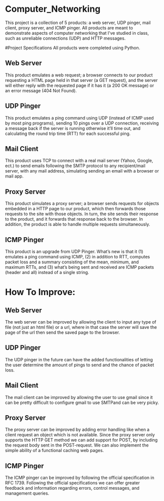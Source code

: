 # Computer_Networking
This project is a collection of 5 products: a web server, UDP pinger, mail client, proxy server, and ICMP pinger. All products are meant to demonstrate aspects of computer networking that I've studied in class, such as unreliable connections (UDP) and HTTP messages.

#Project Specifications
All products were completed using Python.

Web Server
---
This product emulates a web request; a browser connects to our product requesting a HTML page held in that server (a GET request), and the server will either reply with the requested page if it has it (a 200 OK message) or an error message (404 Not Found).

UDP Pinger
---
This product emulates a ping command using UDP (instead of ICMP used by most ping programs), sending 10 pings over a UDP connection, receiving a message back if the server is running otherwise it’ll time out, and calculating the round trip time (RTT) for each successful ping.

Mail Client
---
This product uses TCP to connect with a real mail server (Yahoo, Google, ect.) to send emails following the SMTP protocol to any recipient/mail server, with any mail address, simulating sending an email with a browser or mail app. 

Proxy Server
---
This product simulates a proxy server; a browser sends requests for objects embedded in a HTTP page to our product, which then forwards those requests to the site with those objects. In turn, the site sends their response to the product, and it forwards that response back to the browser. In addition, the product is able to handle multiple requests simultaneously.

ICMP Pinger
---
This product is an upgrade from UDP Pinger. What’s new is that it (1) emulates a ping command using ICMP, (2) in addition to RTT, computes packet loss and a summary consisting of the mean, minimum, and maximum RTTs, and (3) what’s being sent and received are ICMP packets (header and all) instead of a single string. 



# How To Improve:
Web Server
---
The web server can be improved by allowing the client to input any type of file (not just an html file) or a url, where in that case the server will save the page of the url then send the saved page to the browser.

UDP Pinger
---
The UDP pinger in the future can have the added functionalities of letting the user determine the amount of pings to send and the chance of packet loss.

Mail Client
---
The mail client can be improved by allowing the user to use gmail since it can be pretty difficult to configure gmail to use SMTPand can be very picky.

Proxy Server
---
The proxy server can be improved by adding error handling like when a client request an object which is not available. Since the proxy server only supports the HTTP GET method we can add support for POST, by including the request body sent in the POST-request. We can also implement the simple ability of a functional caching web pages.

ICMP Pinger
---
The ICMP pinger can be improved by following the official specification in RFC 1739. Following the official specifications we can offer greater feedback and information regarding errors, control messages, and management queries.  
